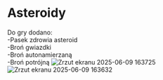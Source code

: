 # Asteroidy
Do gry dodano: \
-Pasek zdrowia asteroid \
-Broń gwiazdki \
-Broń autonamierzaną \
-Broń potrójną 
![Zrzut ekranu 2025-06-09 163725](https://github.com/user-attachments/assets/cf4ef976-8e2c-49e7-a79a-8445678b2648)
![Zrzut ekranu 2025-06-09 163632](https://github.com/user-attachments/assets/6e60a3ff-c0ec-460f-bf1d-e77b8883ce60)
